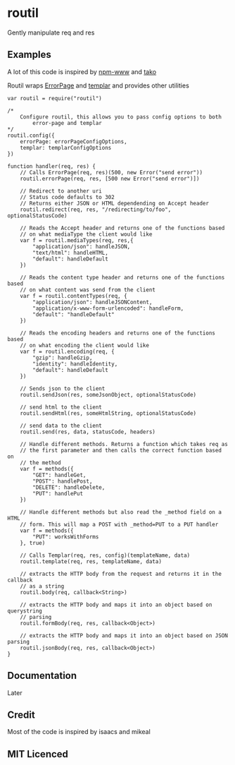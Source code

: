 # routil

Gently manipulate req and res

## Examples

A lot of this code is inspired by [npm-www][3] and [tako][4]

Routil wraps [ErrorPage][1] and [templar][2] and provides other utilities

    var routil = require("routil")

    /*
        Configure routil, this allows you to pass config options to both
            error-page and templar
    */
    routil.config({
        errorPage: errorPageConfigOptions,
        templar: templarConfigOptions
    })

    function handler(req, res) {
        // Calls ErrorPage(req, res)(500, new Error("send error"))
        routil.errorPage(req, res, [500 new Error("send error")])

        // Redirect to another uri
        // Status code defaults to 302
        // Returns either JSON or HTML dependending on Accept header
        routil.redirect(req, res, "/redirecting/to/foo", optionalStatusCode)

        // Reads the Accept header and returns one of the functions based
        // on what mediaType the client would like
        var f = routil.mediaTypes(req, res,{
            "application/json": handleJSON,
            "text/html": handleHTML,
            "default": handleDefault
        })

        // Reads the content type header and returns one of the functions based
        // on what content was send from the client
        var f = routil.contentTypes(req, {
            "application/json": handleJSONContent,
            "application/x-www-form-urlencoded": handleForm,
            "default": "handleDefault"
        })

        // Reads the encoding headers and returns one of the functions based
        // on what encoding the client would like
        var f = routil.encoding(req, {
            "gzip": handleGzip,
            "identity": handleIdentity,
            "default": handleDefault
        })

        // Sends json to the client
        routil.sendJson(res, someJsonObject, optionalStatusCode)

        // send html to the client
        routil.sendHtml(res, someHtmlString, optionalStatusCode)

        // send data to the client
        routil.send(res, data, statusCode, headers)

        // Handle different methods. Returns a function which takes req as 
        // the first parameter and then calls the correct function based on 
        // the method
        var f = methods({
            "GET": handleGet,
            "POST": handlePost,
            "DELETE": handleDelete,
            "PUT": handlePut
        })

        // Handle different methods but also read the _method field on a HTML
        // form. This will map a POST with _method=PUT to a PUT handler
        var f = methods({
            "PUT": worksWithForms
        }, true)

        // Calls Templar(req, res, config)(templateName, data)
        routil.template(req, res, templateName, data)

        // extracts the HTTP body from the request and returns it in the callback
        // as a string
        routil.body(req, callback<String>)

        // extracts the HTTP body and maps it into an object based on querystring
        // parsing
        routil.formBody(req, res, callback<Object>)

        // extracts the HTTP body and maps it into an object based on JSON parsing
        routil.jsonBody(req, res, callback<Object>)
    }

## Documentation

Later

## Credit

Most of the code is inspired by isaacs and mikeal
        
## MIT Licenced

  [1]: https://github.com/isaacs/error-page
  [2]: https://github.com/isaacs/templar
  [3]: https://github.com/isaacs/npm-www
  [4]: https://github.com/mikeal/tako